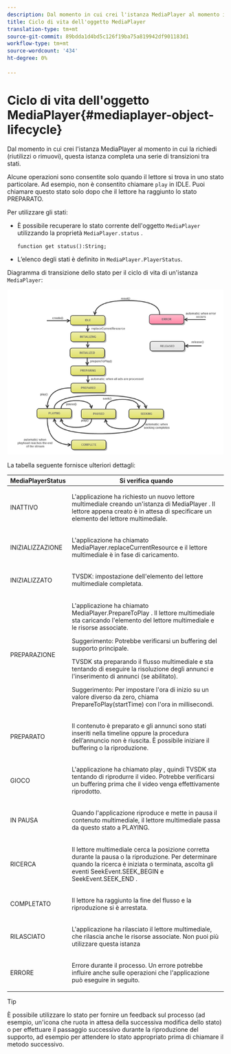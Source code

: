 ```yaml
---
description: Dal momento in cui crei l'istanza MediaPlayer al momento in cui la richiedi (riutilizzi o rimuovi), questa istanza completa una serie di transizioni tra stati.
title: Ciclo di vita dell'oggetto MediaPlayer
translation-type: tm+mt
source-git-commit: 89bdda1d4bd5c126f19ba75a819942df901183d1
workflow-type: tm+mt
source-wordcount: '434'
ht-degree: 0%

---
```



# Ciclo di vita dell&#39;oggetto MediaPlayer{#mediaplayer-object-lifecycle}

Dal momento in cui crei l&#39;istanza MediaPlayer al momento in cui la richiedi (riutilizzi o rimuovi), questa istanza completa una serie di transizioni tra stati.

Alcune operazioni sono consentite solo quando il lettore si trova in uno stato particolare. Ad esempio, non è consentito chiamare `play` in IDLE. Puoi chiamare questo stato solo dopo che il lettore ha raggiunto lo stato PREPARATO.

Per utilizzare gli stati:

* È possibile recuperare lo stato corrente dell&#39;oggetto `MediaPlayer` utilizzando la proprietà `MediaPlayer.status` .

   ```
   function get status():String;
   ```

* L’elenco degli stati è definito in `MediaPlayer.PlayerStatus`.

Diagramma di transizione dello stato per il ciclo di vita di un&#39;istanza `MediaPlayer`:
<!--<a id="fig_1C55DE3F186F4B36AFFDCDE90379534C"></a>-->

![](assets/player-state-transitions-diagram-flash-1_2_web.png)

La tabella seguente fornisce ulteriori dettagli:

<table id="table_426F0093E4214EA88CD72A7796B58DFD"> 
 <thead> 
  <tr> 
   <th colname="col1" class="entry"> <span class="codeph"> MediaPlayerStatus  </span> </th> 
   <th colname="col2" class="entry"> Si verifica quando </th> 
  </tr> 
 </thead>
 <tbody> 
  <tr> 
   <td colname="col1"> <span class="codeph"> INATTIVO  </span> </td> 
   <td colname="col2"> <p> L'applicazione ha richiesto un nuovo lettore multimediale creando un'istanza di <span class="codeph"> MediaPlayer </span>. Il lettore appena creato è in attesa di specificare un elemento del lettore multimediale. </p> </td> 
  </tr> 
  <tr> 
   <td colname="col1"> <span class="codeph"> INIZIALIZZAZIONE  </span> </td> 
   <td colname="col2"> <p>L'applicazione ha chiamato <span class="codeph"> MediaPlayer.replaceCurrentResource </span> e il lettore multimediale è in fase di caricamento. </p> </td> 
  </tr> 
  <tr> 
   <td colname="col1"> <span class="codeph"> INIZIALIZZATO  </span> </td> 
   <td colname="col2"> <p>TVSDK: impostazione dell'elemento del lettore multimediale completata. </p> </td> 
  </tr> 
  <tr> 
   <td colname="col1"> <span class="codeph"> PREPARAZIONE  </span> </td> 
   <td colname="col2"> <p>L'applicazione ha chiamato <span class="codeph"> MediaPlayer.PrepareToPlay </span>. Il lettore multimediale sta caricando l'elemento del lettore multimediale e le risorse associate. </p> <p>Suggerimento:  Potrebbe verificarsi un buffering del supporto principale. </p> <p>TVSDK sta preparando il flusso multimediale e sta tentando di eseguire la risoluzione degli annunci e l'inserimento di annunci (se abilitato). </p> <p>Suggerimento:  Per impostare l'ora di inizio su un valore diverso da zero, chiama <span class="codeph"> PrepareToPlay(startTime) </span> con l'ora in millisecondi. </p> </td> 
  </tr> 
  <tr> 
   <td colname="col1"> <span class="codeph"> PREPARATO  </span> </td> 
   <td colname="col2"> <p>Il contenuto è preparato e gli annunci sono stati inseriti nella timeline oppure la procedura dell’annuncio non è riuscita. È possibile iniziare il buffering o la riproduzione. </p> </td> 
  </tr> 
  <tr> 
   <td colname="col1"> <span class="codeph"> GIOCO  </span> </td> 
   <td colname="col2"> <p>L'applicazione ha chiamato <span class="codeph"> play </span>, quindi TVSDK sta tentando di riprodurre il video. Potrebbe verificarsi un buffering prima che il video venga effettivamente riprodotto. </p> </td> 
  </tr> 
  <tr> 
   <td colname="col1"> <span class="codeph"> IN PAUSA  </span> </td> 
   <td colname="col2"> <p>Quando l'applicazione riproduce e mette in pausa il contenuto multimediale, il lettore multimediale passa da questo stato a PLAYING. </p> </td> 
  </tr> 
  <tr> 
   <td colname="col1"> <span class="codeph"> RICERCA  </span> </td> 
   <td colname="col2"> <p>Il lettore multimediale cerca la posizione corretta durante la pausa o la riproduzione. Per determinare quando la ricerca è iniziata o terminata, ascolta gli eventi <span class="codeph"> SeekEvent.SEEK_BEGIN </span> e <span class="codeph"> SeekEvent.SEEK_END </span> . </p> </td> 
  </tr> 
  <tr> 
   <td colname="col1"> <span class="codeph"> COMPLETATO  </span> </td> 
   <td colname="col2"> <p>Il lettore ha raggiunto la fine del flusso e la riproduzione si è arrestata. </p> </td> 
  </tr> 
  <tr> 
   <td colname="col1"> <span class="codeph"> RILASCIATO  </span> </td> 
   <td colname="col2"> <p>L'applicazione ha rilasciato il lettore multimediale, che rilascia anche le risorse associate. Non puoi più utilizzare questa istanza </p> </td> 
  </tr> 
  <tr> 
   <td colname="col1"> <span class="codeph"> ERRORE  </span> </td> 
   <td colname="col2"> <p>Errore durante il processo. Un errore potrebbe influire anche sulle operazioni che l'applicazione può eseguire in seguito. </p> </td> 
  </tr> 
 </tbody> 
</table>

>[!TIP]
>
>È possibile utilizzare lo stato per fornire un feedback sul processo (ad esempio, un&#39;icona che ruota in attesa della successiva modifica dello stato) o per effettuare il passaggio successivo durante la riproduzione del supporto, ad esempio per attendere lo stato appropriato prima di chiamare il metodo successivo.

